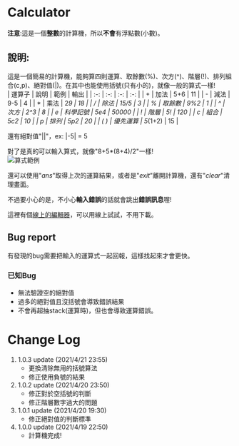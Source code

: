 # Calculator
**注意**:這是一個**整數**的計算機，所以**不會**有浮點數(小數)。

## 說明:
這是一個簡易的計算機，能夠算四則運算、取餘數(%)、次方(^)、階層(!)、排列組合(c,p)、絕對值(|)。在其中也能使用括號(只有小的)，就像一般的算式一樣!  
| 運算子 | 說明 | 範例 | 輸出 |
| :-: | :-: | :-: | :-: |
| + | 加法 | 5+6 | 11 |
| - | 減法 | 9-5 | 4 |
| * | 乘法 | 2*9 | 18 |
| / | 除法 | 15/5 | 3 |
| % | 取餘數 | 9%2 | 1 |
| ^ | 次方 | 2^3 | 8 |
| e | 科學記號 | 5e4 | 50000 |
| ! | 階層 | 5! | 120 |
| c | 組合 | 5c2 | 10 |
| p | 排列 | 5p2 | 20 |
| ( ) | 優先運算 | 5*(1+2) | 15 |

還有絕對值"||"，ex: |-5| = 5

對了是真的可以輸入算式，就像"8+5*(8+4)/2"一樣!  
![算式範例](https://cdn.discordapp.com/attachments/834440816050831390/834440992555008051/2021-04-21_22-49-37.jpg "範例")

還可以使用"*ans*"取得上次的運算結果，或者是"*exit*"離開計算機，還有"*clear*"清理畫面。

不過要小心的是，不小心**輸入錯誤**的話就會跳出**錯誤訊息**喔!  

這裡有個[線上的編輯器](https://replit.com/@kuuhakuHorou/Calculater)，可以用線上試試，不用下載。

## Bug report
有發現的bug需要把輸入的運算式一起回報，這樣找起來才會更快。

### 已知Bug
* 無法驗證空的絕對值
* 過多的絕對值且沒括號會導致錯誤結果
* 不會再超抽stack(運算時)，但也會導致運算錯誤。

# Change Log
1. 1.0.3 update (2021/4/21 23:55)
   * 更換清除無用的括號算法
   * 修正使用負號的結果
1. 1.0.2 update (2021/4/20 23:50)
   * 修正對於空括號的判斷
   * 修正階層數字過大的問題
1. 1.0.1 update (2021/4/20 19:30)
   * 修正絕對值的判斷標準
1. 1.0.0 update (2021/4/19 22:50)
   * 計算機完成!
